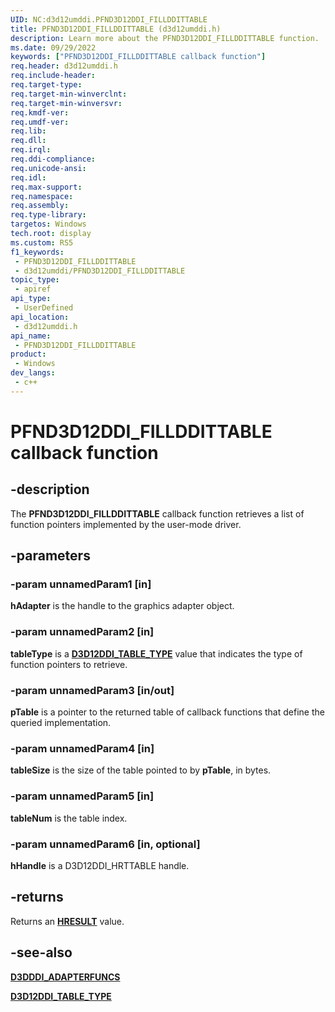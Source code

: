 ```yaml
---
UID: NC:d3d12umddi.PFND3D12DDI_FILLDDITTABLE
title: PFND3D12DDI_FILLDDITTABLE (d3d12umddi.h)
description: Learn more about the PFND3D12DDI_FILLDDITTABLE function.
ms.date: 09/29/2022
keywords: ["PFND3D12DDI_FILLDDITTABLE callback function"]
req.header: d3d12umddi.h
req.include-header: 
req.target-type: 
req.target-min-winverclnt:
req.target-min-winversvr: 
req.kmdf-ver: 
req.umdf-ver: 
req.lib: 
req.dll: 
req.irql: 
req.ddi-compliance: 
req.unicode-ansi: 
req.idl: 
req.max-support: 
req.namespace: 
req.assembly: 
req.type-library: 
targetos: Windows
tech.root: display
ms.custom: RS5
f1_keywords:
 - PFND3D12DDI_FILLDDITTABLE
 - d3d12umddi/PFND3D12DDI_FILLDDITTABLE
topic_type:
 - apiref
api_type:
 - UserDefined
api_location:
 - d3d12umddi.h
api_name:
 - PFND3D12DDI_FILLDDITTABLE
product:
 - Windows
dev_langs:
 - c++
---
```


# PFND3D12DDI_FILLDDITTABLE callback function

## -description

The **PFND3D12DDI_FILLDDITTABLE** callback function retrieves a list of function pointers implemented by the user-mode driver.

## -parameters

### -param unnamedParam1 [in]

**hAdapter** is the handle to the graphics adapter object.

### -param unnamedParam2 [in]

**tableType** is a [**D3D12DDI_TABLE_TYPE**](ne-d3d12umddi-d3d12ddi_table_type.md) value that indicates the type of function pointers to retrieve.

### -param unnamedParam3 [in/out]

**pTable** is a pointer to the returned table of callback functions that define the queried implementation.

### -param unnamedParam4 [in]

**tableSize** is the size of the table pointed to by **pTable**, in bytes.

### -param unnamedParam5 [in]

**tableNum** is the table index.

### -param unnamedParam6 [in, optional]

**hHandle** is a D3D12DDI_HRTTABLE handle.

## -returns

Returns an [**HRESULT**](/windows-hardware/drivers/debugger/hresult-values) value.

## -see-also

[**D3DDDI_ADAPTERFUNCS**](../d3dumddi/ns-d3dumddi-_d3dddi_adapterfuncs.md)

[**D3D12DDI_TABLE_TYPE**](ne-d3d12umddi-d3d12ddi_table_type.md)

